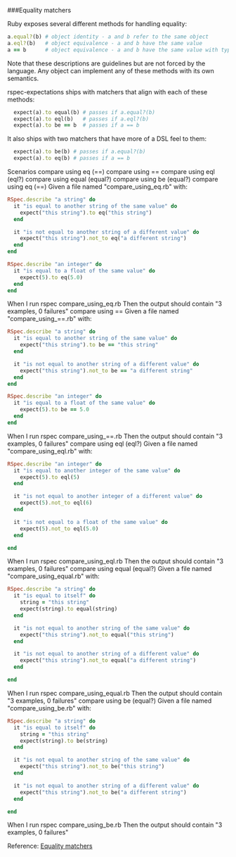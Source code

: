 ###Equality matchers

Ruby exposes several different methods for handling equality:

```ruby
a.equal?(b) # object identity - a and b refer to the same object
a.eql?(b)   # object equivalence - a and b have the same value
a == b      # object equivalence - a and b have the same value with type conversions
```

Note that these descriptions are guidelines but are not forced by the language. Any object
can implement any of these methods with its own semantics.

rspec-expectations ships with matchers that align with each of these methods:

```ruby
  expect(a).to equal(b) # passes if a.equal?(b)
  expect(a).to eql(b)   # passes if a.eql?(b)
  expect(a).to be == b  # passes if a == b
```

It also ships with two matchers that have more of a DSL feel to them:

```ruby
  expect(a).to be(b) # passes if a.equal?(b)
  expect(a).to eq(b) # passes if a == b
```

Scenarios
compare using eq (==)
compare using ==
compare using eql (eql?)
compare using equal (equal?)
compare using be (equal?)
compare using eq (==)
Given
a file named "compare_using_eq.rb" with:

```ruby
RSpec.describe "a string" do
  it "is equal to another string of the same value" do
    expect("this string").to eq("this string")
  end

  it "is not equal to another string of a different value" do
    expect("this string").not_to eq("a different string")
  end
end

RSpec.describe "an integer" do
  it "is equal to a float of the same value" do
    expect(5).to eq(5.0)
  end
end
```

When
I run rspec compare_using_eq.rb
Then
the output should contain "3 examples, 0 failures"
compare using ==
Given
a file named "compare_using_==.rb" with:

```ruby
RSpec.describe "a string" do
  it "is equal to another string of the same value" do
    expect("this string").to be == "this string"
  end

  it "is not equal to another string of a different value" do
    expect("this string").not_to be == "a different string"
  end
end

RSpec.describe "an integer" do
  it "is equal to a float of the same value" do
    expect(5).to be == 5.0
  end
end
```

When
I run rspec compare_using_==.rb
Then
the output should contain "3 examples, 0 failures"
compare using eql (eql?)
Given
a file named "compare_using_eql.rb" with:

```ruby
RSpec.describe "an integer" do
  it "is equal to another integer of the same value" do
    expect(5).to eql(5)
  end

  it "is not equal to another integer of a different value" do
    expect(5).not_to eql(6)
  end

  it "is not equal to a float of the same value" do
    expect(5).not_to eql(5.0)
  end

end
```

When
I run rspec compare_using_eql.rb
Then
the output should contain "3 examples, 0 failures"
compare using equal (equal?)
Given
a file named "compare_using_equal.rb" with:

```ruby
RSpec.describe "a string" do
  it "is equal to itself" do
    string = "this string"
    expect(string).to equal(string)
  end

  it "is not equal to another string of the same value" do
    expect("this string").not_to equal("this string")
  end

  it "is not equal to another string of a different value" do
    expect("this string").not_to equal("a different string")
  end

end
```

When
I run rspec compare_using_equal.rb
Then
the output should contain "3 examples, 0 failures"
compare using be (equal?)
Given
a file named "compare_using_be.rb" with:

```ruby
RSpec.describe "a string" do
  it "is equal to itself" do
    string = "this string"
    expect(string).to be(string)
  end

  it "is not equal to another string of the same value" do
    expect("this string").not_to be("this string")
  end

  it "is not equal to another string of a different value" do
    expect("this string").not_to be("a different string")
  end

end
```

When
I run rspec compare_using_be.rb
Then
the output should contain "3 examples, 0 failures"

Reference: [Equality matchers](https://www.relishapp.com/rspec/rspec-expectations/docs/built-in-matchers/equality-matchers)